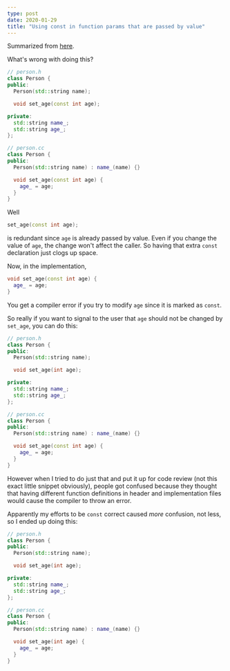 ```yaml
---
type: post
date: 2020-01-29
title: "Using const in function params that are passed by value"
---
```


Summarized from [here](https://stackoverflow.com/questions/39848541/why-should-i-not-use-const-in-this-simple-function).

What's wrong with doing this?
```c++
// person.h
class Person {
public:
  Person(std::string name);

  void set_age(const int age);

private:
  std::string name_;
  std::string age_;
};

// person.cc
class Person {
public:
  Person(std::string name) : name_(name) {}

  void set_age(const int age) {
    age_ = age;
  }
}
```

Well 
```c++
set_age(const int age);
```
is redundant since `age` is already passed by value. Even if you change the value of `age`, the change won't affect
 the caller. So having that extra `const` declaration just clogs up space.
 
Now, in the implementation,
```c++
void set_age(const int age) {
  age_ = age;
}
``` 
You get a compiler error if you try to modify `age` since it is marked as `const`.

So really if you want to signal to the user that `age` should not be changed by `set_age`, you can do this:

```c++
// person.h
class Person {
public:
  Person(std::string name);

  void set_age(int age);

private:
  std::string name_;
  std::string age_;
};

// person.cc
class Person {
public:
  Person(std::string name) : name_(name) {}

  void set_age(const int age) {
    age_ = age;
  }
}
```

However when I tried to do just that and put it up for code review (not this exact little snippet obviously), people
 got confused because they thought that having different function definitions in header and implementation files
  would cause the compiler to throw an error.
  
Apparently my efforts to be `const` correct caused _more_ confusion, not less, so I ended up doing this:
```c++
// person.h
class Person {
public:
  Person(std::string name);

  void set_age(int age);

private:
  std::string name_;
  std::string age_;
};

// person.cc
class Person {
public:
  Person(std::string name) : name_(name) {}

  void set_age(int age) {
    age_ = age;
  }
}
```
